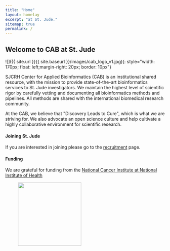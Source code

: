 ```yaml
---
title: "Home"
layout: homelay
excerpt: "at St. Jude."
sitemap: true
permalink: /
---
```


## Welcome to CAB at St. Jude


![]({{ site.url }}{{ site.baseurl }}/images/cab_logo_v1.jpg){: style="width: 170px; float: left;margin-right: 20px; border: 10px"}

SJCRH Center for Applied Bioinformatics (CAB) is an institutional shared resource, with the mission to provide state-of-the-art bioinformatics services to St. Jude investigators. We maintain the highest level of scientific rigor by carefully vetting and documenting all bioinformatics methods and pipelines. All methods are shared with the international biomedical research community.

At the CAB, we believe that "Discovery Leads to Cure", which is what we are striving for. We also advocate an open science culture and help cultivate a highly collaborative environment for scientific research.

#### Joining St. Jude
If you are interested in joining please go to the [recruitment](/recruitment) page.

#### Funding
We are grateful for funding from the [National Cancer Institute at National Institute of Health](https://www.cancer.gov/)

<figure class="third">
<img src="{{ site.url }}{{ site.baseurl }}/images/logopic/Logo_NCI.jpg" style="width: 200px">
</figure>
